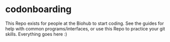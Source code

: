 # codonboarding
This Repo exists for people at the Biohub to start coding. See the guides for help with common programs/interfaces, or use this Repo to practice your git skills. Everything goes here :)
